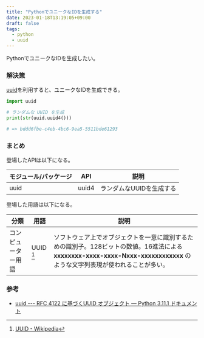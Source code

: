 ```yaml
---
title: "PythonでユニークなIDを生成する"
date: 2023-01-18T13:19:05+09:00
draft: false
tags:
  - python
  - uuid
---
```


PythonでユニークなIDを生成したい。

<!--more-->

### 解決策

[uuid](https://docs.python.org/ja/3/library/uuid.html)を利用すると、ユニークなIDを生成できる。

```python
import uuid

# ランダムな UUID を生成
print(str(uuid.uuid4()))

# => bddd6fbe-c4eb-4bc6-9ea5-5511bde61293
```

### まとめ

登場したAPIは以下になる。

| モジュール/パッケージ | API   | 説明                     |
| --------------------- | ----- | ------------------------ |
| uuid                  | uuid4 | ランダムなUUIDを生成する |

登場した用語は以下になる。

| 分類               | 用語      | 説明                                                                                                                                                                      |
| ------------------ | --------- | ------------------------------------------------------------------------------------------------------------------------------------------------------------------------- |
| コンピューター用語 | UUID [^1] | ソフトウェア上でオブジェクトを一意に識別するための識別子。128ビットの数値。16進法による **xxxxxxxx-xxxx-xxxx-Nxxx-xxxxxxxxxxxx** のような文字列表現が使われることが多い。 |

### 参考

- [uuid --- RFC 4122 に基づくUUID オブジェクト — Python 3.11.1 ドキュメント](https://docs.python.org/ja/3/library/uuid.html)

[^1]: [UUID - Wikipedia](https://ja.wikipedia.org/wiki/UUID)
